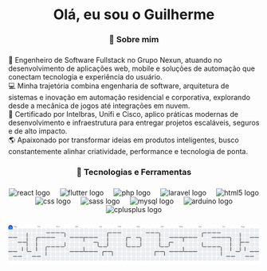 <h1 align="center">Olá, eu sou o Guilherme</h1>

###

<h3 align="center">📌 Sobre mim</h3>

###

<p align="left">🚀 Engenheiro de Software Fullstack no Grupo Nexun, atuando no desenvolvimento de aplicações web, mobile e soluções de automação que conectam tecnologia e experiência do usuário.<br>💻 Minha trajetória combina engenharia de software, arquitetura de sistemas e inovação em automação residencial e corporativa, explorando desde a mecânica de jogos até integrações em nuvem.<br>🔧 Certificado por Intelbras, Unifi e Cisco, aplico práticas modernas de desenvolvimento e infraestrutura para entregar projetos escaláveis, seguros e de alto impacto.<br>🌎 Apaixonado por transformar ideias em produtos inteligentes, busco constantemente alinhar criatividade, performance e tecnologia de ponta.</p>

###

<h3 align="center">🚀 Tecnologias e Ferramentas</h3>

###

<div align="center">
  <img src="https://cdn.jsdelivr.net/gh/devicons/devicon/icons/react/react-original.svg" height="60" alt="react logo"  />
  <img width="12" />
  <img src="https://cdn.jsdelivr.net/gh/devicons/devicon/icons/flutter/flutter-original.svg" height="60" alt="flutter logo"  />
  <img width="12" />
  <img src="https://cdn.jsdelivr.net/gh/devicons/devicon/icons/php/php-original.svg" height="60" alt="php logo"  />
  <img width="12" />
  <img src="https://cdn.jsdelivr.net/gh/devicons/devicon/icons/laravel/laravel-original.svg" height="60" alt="laravel logo"  />
  <img width="12" />
  <img src="https://cdn.jsdelivr.net/gh/devicons/devicon/icons/html5/html5-original.svg" height="60" alt="html5 logo"  />
  <img width="12" />
  <img src="https://cdn.jsdelivr.net/gh/devicons/devicon/icons/css3/css3-original.svg" height="60" alt="css logo"  />
  <img width="12" />
  <img src="https://cdn.jsdelivr.net/gh/devicons/devicon/icons/sass/sass-original.svg" height="60" alt="sass logo"  />
  <img width="12" />
  <img src="https://cdn.jsdelivr.net/gh/devicons/devicon/icons/mysql/mysql-original.svg" height="60" alt="mysql logo"  />
  <img width="12" />
  <img src="https://cdn.jsdelivr.net/gh/devicons/devicon/icons/arduino/arduino-original.svg" height="60" alt="arduino logo"  />
  <img width="12" />
  <img src="https://cdn.jsdelivr.net/gh/devicons/devicon/icons/cplusplus/cplusplus-original.svg" height="60" alt="cplusplus logo"  />
</div>

###

<picture>
  <source media="(prefers-color-scheme: dark)" srcset="https://raw.githubusercontent.com/guirh2/guirh2/output/pacman-contribution-graph-dark.svg">
  <source media="(prefers-color-scheme: light)" srcset="https://raw.githubusercontent.com/guirh2/guirh2/output/pacman-contribution-graph.svg">
  <img alt="pacman contribution graph" src="https://raw.githubusercontent.com/guirh2/guirh2/output/pacman-contribution-graph.svg">
</picture>

###

